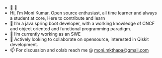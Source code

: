 - 👋 👋 
- Hi, I’m Moni Kumar. Open source enthusiast, all time learner and always a student at core, Here to contribute and learn
- 👀 I’m a java spring boot developer, with a working knowledge of CNCF and object oriented and functional programming paradigm.
- 🌱 I’m currently working as an SWE
- 💞️ Actively looking to collaborate on opensource, interested in Qiskit development.
- 📫 For discussion and colab reach me @ moni.mkthapa@gmail.com

<!---
Mktan-18/Mktan-18 is a ✨ special ✨ repository because its `README.md` (this file) appears on your GitHub profile.
You can click the Preview link to take a look at your changes.
--->
